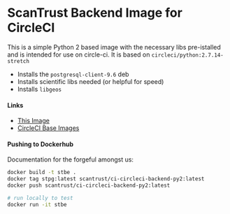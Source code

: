 # ScanTrust Backend Image for CircleCI

This is a simple Python 2 based image with the necessary libs pre-istalled
and is intended for use on circle-ci.  It is based on `circleci/python:2.7.14-stretch`

 * Installs the `postgresql-client-9.6` deb
 * Installs scientific libs needed (or helpful for speed)
 * Installs `libgeos`

#### Links

 * [This Image](https://github.com/scantrust/public-images/tree/master/ci/circleci/backend/)
 * [CircleCI Base Images](https://github.com/circleci/circleci-images/tree/master/python/)

#### Pushing to Dockerhub

Documentation for the forgeful amongst us:

```sh
docker build -t stbe .
docker tag stpg:latest scantrust/ci-circleci-backend-py2:latest
docker push scantrust/ci-circleci-backend-py2:latest

# run locally to test
docker run -it stbe
```